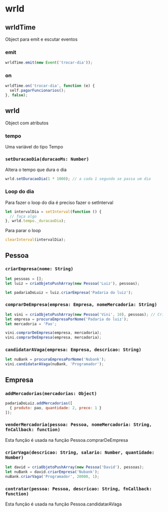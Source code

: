# wrld

## wrldTime

Object para emit e escutar eventos

### emit

```javascript
wrldTime.emit(new Event('trocar-dia'));
```

### on

```javascript
wrldTime.on('trocar-dia', function (e) {
  self.pagarFuncionarios();
}, false);
```

## wrld

Object com atributos

### tempo

Uma variável do tipo Tempo

### `setDuracaoDia(duracaoMs: Number)`

Altera o tempo que dura o dia

```javascript
wrld.setDuracaoDia(1 * 1000); // a cada 1 segundo se passa um dia
```

### Loop do dia

Para fazer o loop do dia é preciso fazer o setInterval

```javascript
let intervalDia = setInterval(function () {
  // faça algo
}, wrld.tempo._duracaoDia);
```

Para parar o loop

```javascript
clearInterval(intervalDia);
```

## Pessoa

### `criarEmpresa(nome: String)`

```javascript
let pessoas = [];
let luiz = criaObjetoPushArray(new Pessoa('Luiz'), pessoas);

let padariaDoLuiz = luiz.criarEmpresa('Padaria do luiz');
```

### `comprarDeEmpresa(empresa: Empresa, nomeMercadoria: String)`

```javascript
let vini = criaObjetoPushArray(new Pessoa('Vini', 10), pessoas); // Cria pessoa com 10 moedas
let empresa = procuraEmpresaPorNome('Padaria do luiz');
let mercadoria = 'Pao';

vini.comprarDeEmpresa(empresa, mercadoria);
vini.comprarDeEmpresa(empresa, mercadoria);
```

### `candidatarAVaga(empresa: Empresa, descricao: String)`

```javascript
let nuBank = procuraEmpresaPorNome('Nubank');
vini.candidatarAVaga(nuBank, 'Programador');
```

## Empresa

### `addMercadorias(mercadorias: Object)`

```javascript
padariaDoLuiz.addMercadorias([
  { produto: pao, quantidade: 2, preco: 1 }
]);
```

### `venderMercadoria(pessoa: Pessoa, nomeMercadoria: String, fnCallback: function)`

Esta função é usada na função Pessoa.comprarDeEmpresa

### `criarVaga(descricao: String, salario: Number, quantidade: Number)`

```javascript
let david = criaObjetoPushArray(new Pessoa('David'), pessoas);
let nuBank = david.criarEmpresa('Nubank');
nuBank.criarVaga('Programador', 20000, 1);
```

### `contratar(pessoa: Pessoa, descricao: String, fnCallback: function)`

Esta função é usada na função Pessoa.candidatarAVaga
